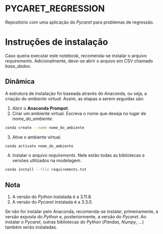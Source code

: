 # PYCARET_REGRESSION
Repositório com uma aplicação do *Pycaret* para problemas de regressão.

# Instruções de instalação

Caso queira executar este notebook, recomenda-se instalar o arquivo *requirements*. Adicionalmente, deve-se abrir o arquivo em CSV chamado *base_dados*. 


## Dinâmica

A estrutura de instalação foi baseada através do Anaconda, ou seja, a criação do *ambiente virtual*. Assim, as etapas a serem seguidas são:

1. Abrir o **Anaconda Prompot**.
2. Criar um ambiente virtual. Escreva  o nome que deseja no lugar de *nome_do_ambiente*.
```bash 
conda create --name nome_do_ambiente
```
3. Ative o ambiente virtual.
```bash 
conda activate nome_do_ambiente
```
4. Instalar o arquivo *requirements*. Nele estão todas as bibliotecas e versões utilizados na modelagem.
```bash 
conda install --file requirements.txt
```

## Nota

1. A versão do *Python* instalada é a 3.11.8.
2. A versão do *Pycaret* instalada é a 3.3.0.

Se não for instalar pelo Anaconda, recomenda-se instalar, primeiramente, a versão exposta do *Python* e, posteriormente, a versão do *Pycaret*. Ao instalar o *Pycaret*, outras bibliotecas do *Python* (*Pandas*, *Numpy*, ...) também serão instaladas.